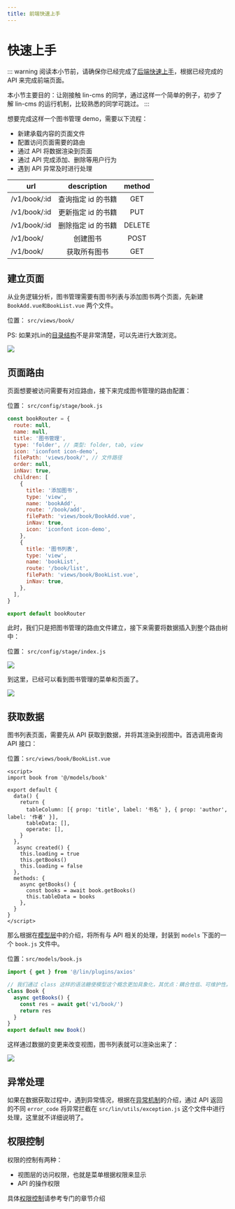 ```yaml
---
title: 前端快速上手
---
```


# 快速上手

::: warning
阅读本小节前，请确保你已经完成了[后端快速上手](./backend-demo.md)，根据已经完成的 API 来完成前端页面。

本小节主要目的：让刚接触 lin-cms 的同学，通过这样一个简单的例子，初步了解 lin-cms 的运行机制，比较熟悉的同学可跳过。
:::

想要完成这样一个图书管理 demo，需要以下流程：

- 新建承载内容的页面文件
- 配置访问页面需要的路由
- 通过 API 将数据渲染到页面
- 通过 API 完成添加、删除等用户行为
- 遇到 API 异常及时进行处理

<!-- 一个图书管理模块，首先包括图书列表查看和图书添加功能，我们需要这样两个页面承载，想要访问页面就需要规定相关的路由，通过路由我们访问到了页面，这时候就要获取api数据渲染到页面上，在获取数据的过程中，如果发现异常要及时进行处理。 -->


| url             |      description      | method |
| --------------- | :-------------------: | :----: |
| /v1/book/:id    |  查询指定 id 的书籍   |  GET   |
| /v1/book/:id    |  更新指定 id 的书籍   |  PUT   |
| /v1/book/:id    |  删除指定 id 的书籍   | DELETE |
| /v1/book/       |       创建图书        |  POST  |
| /v1/book/       |     获取所有图书      |  GET   |

## 建立页面

从业务逻辑分析，图书管理需要有图书列表与添加图书两个页面，先新建 `BookAdd.vue和BookList.vue` 两个文件。

位置： `src/views/book/`

PS: 如果对Lin的[目录结构](../../client/catalog.md)不是非常清楚，可以先进行大致浏览。

<img-wrapper>
  <img src=" http://cdn.talelin.com/lin/docs/book.png">
</img-wrapper>

## 页面路由

页面想要被访问需要有对应路由，接下来完成图书管理的路由配置：

位置： `src/config/stage/book.js`

```js
const bookRouter = {
  route: null,
  name: null,
  title: '图书管理',
  type: 'folder', // 类型: folder, tab, view
  icon: 'iconfont icon-demo',
  filePath: 'views/book/', // 文件路径
  order: null,
  inNav: true,
  children: [
    {
      title: '添加图书',
      type: 'view',
      name: 'bookAdd',
      route: '/book/add',
      filePath: 'views/book/BookAdd.vue',
      inNav: true,
      icon: 'iconfont icon-demo',
    },
    {
      title: '图书列表',
      type: 'view',
      name: 'bookList',
      route: '/book/list',
      filePath: 'views/book/BookList.vue',
      inNav: true,
    },
  ],
}

export default bookRouter

```

此时，我们只是把图书管理的路由文件建立，接下来需要将数据插入到整个路由树中：

位置： `src/config/stage/index.js`

<img-wrapper>
  <img src=" http://cdn.talelin.com/lin/docs/book10.png">
</img-wrapper>

到这里，已经可以看到图书管理的菜单和页面了。

<img-wrapper>
  <img src=" http://cdn.talelin.com/lin/docs/book8.png">
</img-wrapper>

## 获取数据

图书列表页面，需要先从 API 获取到数据，并将其渲染到视图中。首选调用查询 API 接口：

位置：`src/views/book/BookList.vue`

```vue
<script>
import book from '@/models/book'

export default {
  data() {
    return {
      tableColumn: [{ prop: 'title', label: '书名' }, { prop: 'author', label: '作者' }],
      tableData: [],
      operate: [],
    }
  },
   async created() {
    this.loading = true
    this.getBooks()
    this.loading = false
  },
  methods: {
    async getBooks() {
      const books = await book.getBooks()
      this.tableData = books
    },
  }
}
</script>
```


那么根据在[模型层](../../client/model.md)中的介绍，将所有与 API 相关的处理，封装到 `models` 下面的一个 `book.js` 文件中。

位置：`src/models/book.js`

```js
import { get } from '@/lin/plugins/axios'

// 我们通过 class 这样的语法糖使模型这个概念更加具象化，其优点：耦合性低、可维护性。
class Book {
  async getBooks() {
    const res = await get('v1/book/')
    return res
  }
}
export default new Book()
```
这样通过数据的变更来改变视图，图书列表就可以渲染出来了：

<img-wrapper>
  <img src=" http://cdn.talelin.com/lin/docs/book9.png">
</img-wrapper>

## 异常处理

如果在数据获取过程中，遇到异常情况，根据在[异常机制](../../client/exception.md)的介绍，通过 API 返回的不同 `error_code` 将异常拦截在 `src/lin/utils/exception.js` 这个文件中进行处理，这里就不详细说明了。

## 权限控制

权限的控制有两种：

- 视图层的访问权限，也就是菜单根据权限来显示
- API 的操作权限

具体[权限控制](../../client/authority.md)请参考专门的章节介绍

<!-- 
首先，一个管理员登录后，我们在 vuex 中保存了该管理员的所有权限（超级管理员除外，超级管理员根据身份判断权限），存储在 `store` 中，字段是 `auths` ，所以你可以通过下面的方式来获得：

```vue
<script type="text/ecmascript-6">
import { mapGetters } from 'vuex'

export default {
  // ...
  computed: {
    // 使用对象展开运算符将 getter 混入 computed 对象中
    ...mapGetters([
      'auths',
      // ...
    ])
  }
}
</script>
```

auths 的数据结构是一个一维数组：

<img-wrapper>
  <img src=" http://cdn.talelin.com/lin/docs/book2.png">
</img-wrapper>

在路由配置文件中添加属性 `right` ：

```js
const bookRouter = {
  route: null,
  name: null,
  title: '图书管理',
  type: 'folder', // 类型: folder, tab, view
  icon: 'iconfont icon-demo',
  filePath: 'views/book/', // 文件路径
  order: null,
  inNav: true,
  right: ['图书管理']
  children: []
}
```

那么如果当前登录的管理员没有 `图书管理` 权限，则不显示菜单，有权限则显示：

<!-- <img-wrapper>
  <img src=" http://cdn.talelin.com/lin/docs/book3.png" style="display:inline-block;height:215px;">
  <img src=" http://cdn.talelin.com/lin/docs/book4.png" style="display:inline-block;height:215px">
</img-wrapper> -->

<!-- 同样的，api 级别的控制，我们也提供了相应的指令：

```html
<button v-auth="'编辑图书'">编辑</button>
<button v-auth="'删除图书'">删除</button>
```

如果当前登录的管理员没有 `删除图书` 权限，则不显示该 DOM，有权限则显示：

<img-wrapper>
  <img src=" http://cdn.talelin.com/lin/docs/book5.png" style="display:inline-block;height:215px;margin-right:10px">
  <img src=" http://cdn.talelin.com/lin/docs/book6.png" style="display:inline-block;height:215px">
</img-wrapper> -->

<RightMenu />
